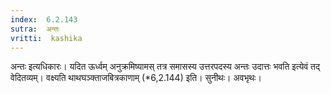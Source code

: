 ```yaml
---
index:  6.2.143
sutra:  अन्तः
vritti:  kashika 
---
```


अन्तः इत्यधिकारः। यदित ऊर्ध्वम् अनुक्रमिष्यामस् तत्र समासस्य उत्तरपदस्य अन्तः उदात्तः भवति इत्येवं तद् वेदितव्यम्। वक्ष्यति थाथघञ्क्ताजबित्रकाणाम् (*6,2.144) इति। सुनीथः। अवभृथः।

